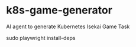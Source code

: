# k8s-game-generator
AI agent to generate Kubernetes Isekai Game Task


sudo playwright install-deps 